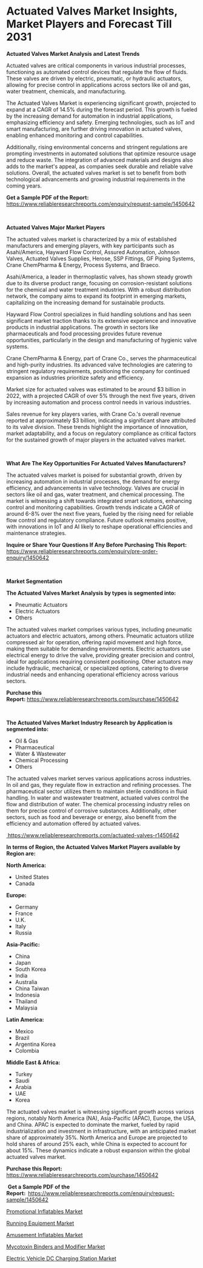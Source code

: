 <p><h1>Actuated Valves Market Insights, Market Players and Forecast Till 2031</h1></p><p><strong>Actuated Valves Market Analysis and Latest Trends</strong></p>
<p><p>Actuated valves are critical components in various industrial processes, functioning as automated control devices that regulate the flow of fluids. These valves are driven by electric, pneumatic, or hydraulic actuators, allowing for precise control in applications across sectors like oil and gas, water treatment, chemicals, and manufacturing. </p><p>The Actuated Valves Market is experiencing significant growth, projected to expand at a CAGR of 14.5% during the forecast period. This growth is fueled by the increasing demand for automation in industrial applications, emphasizing efficiency and safety. Emerging technologies, such as IoT and smart manufacturing, are further driving innovation in actuated valves, enabling enhanced monitoring and control capabilities. </p><p>Additionally, rising environmental concerns and stringent regulations are prompting investments in automated solutions that optimize resource usage and reduce waste. The integration of advanced materials and designs also adds to the market's appeal, as companies seek durable and reliable valve solutions. Overall, the actuated valves market is set to benefit from both technological advancements and growing industrial requirements in the coming years.</p></p>
<p><strong>Get a Sample PDF of the Report:&nbsp;</strong> <a href="https://www.reliableresearchreports.com/enquiry/request-sample/1450642?utm_campaign=12&utm_medium=2&utm_source=Github&utm_content=ia&utm_term=11122024&utm_id=actuated-valves">https://www.reliableresearchreports.com/enquiry/request-sample/1450642</a></p>
<p>&nbsp;</p>
<p><strong>Actuated Valves Major Market Players</strong></p>
<p><p>The actuated valves market is characterized by a mix of established manufacturers and emerging players, with key participants such as Asahi/America, Hayward Flow Control, Assured Automation, Johnson Valves, Actuated Valves Supplies, Herose, SSP Fittings, GF Piping Systems, Crane ChemPharma & Energy, Process Systems, and Braeco.</p><p>Asahi/America, a leader in thermoplastic valves, has shown steady growth due to its diverse product range, focusing on corrosion-resistant solutions for the chemical and water treatment industries. With a robust distribution network, the company aims to expand its footprint in emerging markets, capitalizing on the increasing demand for sustainable products.</p><p>Hayward Flow Control specializes in fluid handling solutions and has seen significant market traction thanks to its extensive experience and innovative products in industrial applications. The growth in sectors like pharmaceuticals and food processing provides future revenue opportunities, particularly in the design and manufacturing of hygienic valve systems.</p><p>Crane ChemPharma & Energy, part of Crane Co., serves the pharmaceutical and high-purity industries. Its advanced valve technologies are catering to stringent regulatory requirements, positioning the company for continued expansion as industries prioritize safety and efficiency.</p><p>Market size for actuated valves was estimated to be around $3 billion in 2022, with a projected CAGR of over 5% through the next five years, driven by increasing automation and process control needs in various industries. </p><p>Sales revenue for key players varies, with Crane Co.'s overall revenue reported at approximately $3 billion, indicating a significant share attributed to its valve division. These trends highlight the importance of innovation, market adaptability, and a focus on regulatory compliance as critical factors for the sustained growth of major players in the actuated valves market.</p></p>
<p>&nbsp;</p>
<p><strong>What Are The Key Opportunities For Actuated Valves Manufacturers?</strong></p>
<p><p>The actuated valves market is poised for substantial growth, driven by increasing automation in industrial processes, the demand for energy efficiency, and advancements in valve technology. Valves are crucial in sectors like oil and gas, water treatment, and chemical processing. The market is witnessing a shift towards integrated smart solutions, enhancing control and monitoring capabilities. Growth trends indicate a CAGR of around 6-8% over the next five years, fueled by the rising need for reliable flow control and regulatory compliance. Future outlook remains positive, with innovations in IoT and AI likely to reshape operational efficiencies and maintenance strategies.</p></p>
<p><strong>Inquire or Share Your Questions If Any Before Purchasing This Report:</strong> <a href="https://www.reliableresearchreports.com/enquiry/pre-order-enquiry/1450642?utm_campaign=12&utm_medium=2&utm_source=Github&utm_content=ia&utm_term=11122024&utm_id=actuated-valves">https://www.reliableresearchreports.com/enquiry/pre-order-enquiry/1450642</a></p>
<p>&nbsp;</p>
<p><strong>Market Segmentation</strong></p>
<p><strong>The Actuated Valves Market Analysis by types is segmented into:</strong></p>
<p><ul><li>Pneumatic Actuators</li><li>Electric Actuators</li><li>Others</li></ul></p>
<p><p>The actuated valves market comprises various types, including pneumatic actuators and electric actuators, among others. Pneumatic actuators utilize compressed air for operation, offering rapid movement and high force, making them suitable for demanding environments. Electric actuators use electrical energy to drive the valve, providing greater precision and control, ideal for applications requiring consistent positioning. Other actuators may include hydraulic, mechanical, or specialized options, catering to diverse industrial needs and enhancing operational efficiency across various sectors.</p></p>
<p><strong>Purchase this Report:&nbsp;</strong><a href="https://www.reliableresearchreports.com/purchase/1450642?utm_campaign=12&utm_medium=2&utm_source=Github&utm_content=ia&utm_term=11122024&utm_id=actuated-valves">https://www.reliableresearchreports.com/purchase/1450642</a></p>
<p>&nbsp;</p>
<p><strong>The Actuated Valves Market Industry Research by Application is segmented into:</strong></p>
<p><ul><li>Oil & Gas</li><li>Pharmaceutical</li><li>Water & Wastewater</li><li>Chemical Processing</li><li>Others</li></ul></p>
<p><p>The actuated valves market serves various applications across industries. In oil and gas, they regulate flow in extraction and refining processes. The pharmaceutical sector utilizes them to maintain sterile conditions in fluid handling. In water and wastewater treatment, actuated valves control the flow and distribution of water. The chemical processing industry relies on them for precise control of corrosive substances. Additionally, other sectors, such as food and beverage or energy, also benefit from the efficiency and automation offered by actuated valves.</p></p>
<p><a href="https://www.reliableresearchreports.com/actuated-valves-r1450642?utm_campaign=12&utm_medium=2&utm_source=Github&utm_content=ia&utm_term=11122024&utm_id=actuated-valves">&nbsp;https://www.reliableresearchreports.com/actuated-valves-r1450642</a></p>
<p><strong>In terms of Region, the Actuated Valves Market Players available by Region are:</strong></p>
<p>
    <p> <strong> North America: </strong>
        <ul>
            <li>United States</li>
            <li>Canada</li>
        </ul>
        </p> 
    <p> <strong> Europe: </strong>
        <ul>
            <li>Germany</li>
            <li>France</li>
            <li>U.K.</li>
            <li>Italy</li>
            <li>Russia</li>
        </ul>
        </p> 
    <p> <strong> Asia-Pacific: </strong>
        <ul>
            <li>China</li>
            <li>Japan</li>
            <li>South Korea</li>
            <li>India</li>
            <li>Australia</li>
            <li>China Taiwan</li>
            <li>Indonesia</li>
            <li>Thailand</li>
            <li>Malaysia</li>
        </ul>
        </p> 
    <p> <strong> Latin America: </strong>
        <ul>
            <li>Mexico</li>
            <li>Brazil</li>
            <li>Argentina Korea</li>
            <li>Colombia</li>
        </ul>
        </p> 
    <p> <strong> Middle East & Africa: </strong>
        <ul>
            <li>Turkey</li>
            <li>Saudi</li>
            <li>Arabia</li>
            <li>UAE</li>
            <li>Korea</li>
        </ul>
    </p>
    </p>
<p><p>The actuated valves market is witnessing significant growth across various regions, notably North America (NA), Asia-Pacific (APAC), Europe, the USA, and China. APAC is expected to dominate the market, fueled by rapid industrialization and investment in infrastructure, with an anticipated market share of approximately 35%. North America and Europe are projected to hold shares of around 25% each, while China is expected to account for about 15%. These dynamics indicate a robust expansion within the global actuated valves market.</p></p>
<p><strong>Purchase this Report: </strong><a href="https://www.reliableresearchreports.com/purchase/1450642?utm_campaign=12&utm_medium=2&utm_source=Github&utm_content=ia&utm_term=11122024&utm_id=actuated-valves">https://www.reliableresearchreports.com/purchase/1450642</a></p>
<p>&nbsp;<strong>Get a Sample PDF of the Report:&nbsp;&nbsp;</strong><a href="https://www.reliableresearchreports.com/enquiry/request-sample/1450642?utm_campaign=12&utm_medium=2&utm_source=Github&utm_content=ia&utm_term=11122024&utm_id=actuated-valves">https://www.reliableresearchreports.com/enquiry/request-sample/1450642</a></p>
<p><strong></strong></p>
<p><p><a href="https://www.linkedin.com/pulse/evolution-promotional-inflatables-market-key-shifts-from-2024-oocje?utm_campaign=12&utm_medium=2&utm_source=Github&utm_content=ia&utm_term=11122024&utm_id=actuated-valves">Promotional Inflatables Market</a></p><p><a href="https://www.linkedin.com/pulse/competitive-analysis-running-equipment-market-strengths-vymfe?utm_campaign=12&utm_medium=2&utm_source=Github&utm_content=ia&utm_term=11122024&utm_id=actuated-valves">Running Equipment Market</a></p><p><a href="https://www.linkedin.com/pulse/exploring-growth-potential-amusement-inflatables-market-qn8we?utm_campaign=12&utm_medium=2&utm_source=Github&utm_content=ia&utm_term=11122024&utm_id=actuated-valves">Amusement Inflatables Market</a></p><p><a href="https://github.com/JakirUddin511/Market-Research-Report-List-1/blob/main/mycotoxin-binders-and-modifier-market.md?utm_campaign=12&utm_medium=2&utm_source=Github&utm_content=ia&utm_term=11122024&utm_id=actuated-valves">Mycotoxin Binders and Modifier Market</a></p><p><a href="https://github.com/GenaGaines34/Market-Research-Report-List-1/blob/main/electric-vehicle-dc-charging-station-market.md?utm_campaign=12&utm_medium=2&utm_source=Github&utm_content=ia&utm_term=11122024&utm_id=actuated-valves">Electric Vehicle DC Charging Station Market</a></p></p>